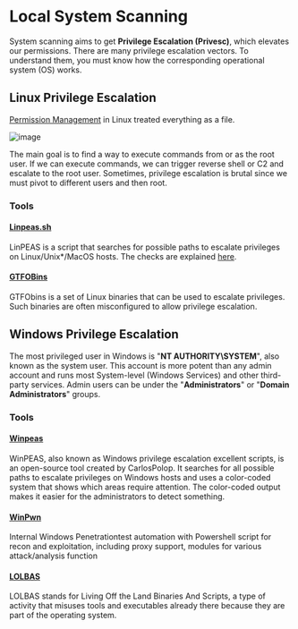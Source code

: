 # Local System Scanning

System scanning aims to get **Privilege Escalation (Privesc)**, which elevates our permissions. There are many privilege escalation vectors. To understand them, you must know how the corresponding operational system (OS) works.

## Linux Privilege Escalation

[Permission Management](../00.%20Introduction%20and%20Preparation/Linux%20Fundamentals/File%20System.md#permission-management) in Linux treated everything as a file.

![image](https://github.com/user-attachments/assets/b912bd61-662e-4888-9e8d-c581303db172)

The main goal is to find a way to execute commands from or as the root user. If we can execute commands, we can trigger reverse shell or C2 and escalate to the root user. Sometimes, privilege escalation is brutal since we must pivot to different users and then root.

### Tools

#### [Linpeas.sh](https://linpeas.sh/)

LinPEAS is a script that searches for possible paths to escalate privileges on Linux/Unix*/MacOS hosts. The checks are explained [here](https://book.hacktricks.xyz/linux-hardening/linux-privilege-escalation-checklist).

#### [GTFOBins](https://gtfobins.github.io/)

GTFObins is a set of Linux binaries that can be used to escalate privileges. Such binaries are often misconfigured to allow privilege escalation.

## Windows Privilege Escalation

The most privileged user in Windows is "**NT AUTHORITY\SYSTEM**", also known as the system user. This account is more potent than any admin account and runs most System-level (Windows Services) and other third-party services. Admin users can be under the "**Administrators**" or "**Domain Administrators**" groups. 

### Tools

#### [Winpeas](https://github.com/peass-ng/PEASS-ng/tree/master/winPEAS)

WinPEAS, also known as Windows privilege escalation excellent scripts, is an open-source tool created by CarlosPolop. It searches for all possible paths to escalate privileges on Windows hosts and uses a color-coded system that shows which areas require attention. The color-coded output makes it easier for the administrators to detect something.

#### [WinPwn](https://github.com/S3cur3Th1sSh1t/WinPwn)

Internal Windows Penetrationtest automation with Powershell script for recon and exploitation, including proxy support, modules for various attack/analysis function

#### [LOLBAS](https://lolbas-project.github.io/)

LOLBAS stands for Living Off the Land Binaries And Scripts, a type of activity that misuses tools and executables already there because they are part of the operating system.



